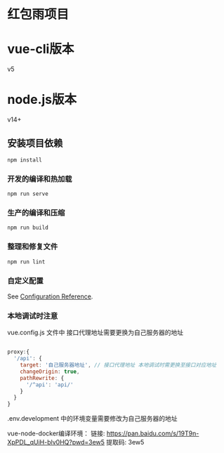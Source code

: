 # 红包雨项目

# vue-cli版本
v5

# node.js版本
v14+

## 安装项目依赖
```
npm install
```

### 开发的编译和热加载
```
npm run serve
```

### 生产的编译和压缩
```
npm run build
```

### 整理和修复文件
```
npm run lint
```

### 自定义配置
See [Configuration Reference](https://cli.vuejs.org/config/).


### 本地调试时注意
vue.config.js 文件中 接口代理地址需要更换为自己服务器的地址

``` js

proxy:{
  '/api': {
    target: '自己服务器地址', // 接口代理地址 本地调试时需更换至接口对应地址
    changeOrigin: true,
    pathRewrite: {
      '/^api': 'api/'
    }
  }
}

```

.env.development 中的环境变量需要修改为自己服务器的地址



vue-node-docker编译环境：
链接: https://pan.baidu.com/s/19T9n-XpPDL_qUiH-blv0HQ?pwd=3ew5 提取码: 3ew5